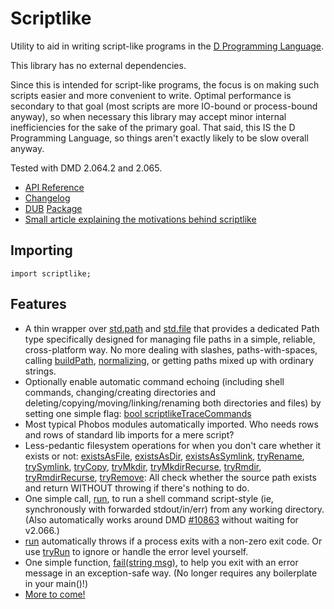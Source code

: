 Scriptlike
==========

Utility to aid in writing script-like programs in the [D Programming Language](http://dlang.org).

This library has no external dependencies.

Since this is intended for script-like programs, the focus is on making such scripts easier and more convenient to write. Optimal performance is secondary to that goal (most scripts are more IO-bound or process-bound anyway), so when necessary this library may accept minor internal inefficiencies for the sake of the primary goal. That said, this IS the D Programming Language, so things aren't exactly likely to be slow overall anyway.

Tested with DMD 2.064.2 and 2.065.

* [API Reference](http://semitwist.com/scriptlike)
* [Changelog](https://github.com/Abscissa/scriptlike/blob/master/CHANGELOG.md)
* [DUB](http://code.dlang.org/about) [Package](http://code.dlang.org/packages/scriptlike)
* [Small article explaining the motivations behind scriptlike](http://semitwist.com/articles/article/view/scriptlike-shell-scripting-in-d-annoyances-and-a-library-solution)

Importing
---------
```import scriptlike;```

Features
--------
* A thin wrapper over [std.path](http://dlang.org/phobos/std_path.html) and [std.file](http://dlang.org/phobos/std_file.html) that provides a dedicated Path type specifically designed for managing file paths in a simple, reliable, cross-platform way. No more dealing with slashes, paths-with-spaces, calling [buildPath](http://dlang.org/phobos/std_path.html#buildPath), [normalizing](http://dlang.org/phobos/std_path.html#buildNormalizedPath), or getting paths mixed up with ordinary strings.
* Optionally enable automatic command echoing (including shell commands, changing/creating directories and deleting/copying/moving/linking/renaming both directories and files) by setting one simple flag: [bool scriptlikeTraceCommands](http://semitwist.com/scriptlike/path.html#scriptlikeTraceCommands)
* Most typical Phobos modules automatically imported. Who needs rows and rows of standard lib imports for a mere script?
* Less-pedantic filesystem operations for when you don't care whether it exists or not: [existsAsFile](http://semitwist.com/scriptlike/path.html#existsAsFile), [existsAsDir](http://semitwist.com/scriptlike/path.html#existsAsDir), [existsAsSymlink](http://semitwist.com/scriptlike/path.html#existsAsSymlink), [tryRename](http://semitwist.com/scriptlike/path.html#tryRename), [trySymlink](http://semitwist.com/scriptlike/path.html#trySymlink), [tryCopy](http://semitwist.com/scriptlike/path.html#tryCopy), [tryMkdir](http://semitwist.com/scriptlike/path.html#tryMkdir), [tryMkdirRecurse](http://semitwist.com/scriptlike/path.html#tryMkdirRecurse), [tryRmdir](http://semitwist.com/scriptlike/path.html#tryRmdir), [tryRmdirRecurse](http://semitwist.com/scriptlike/path.html#tryRmdirRecurse), [tryRemove](http://semitwist.com/scriptlike/path.html#tryRemove): All check whether the source path exists and return WITHOUT throwing if there's nothing to do.
* One simple call, [run](http://semitwist.com/scriptlike/path.html#run), to run a shell command script-style (ie, synchronously with forwarded stdout/in/err) from any working directory. (Also automatically works around DMD [#10863](https://d.puremagic.com/issues/show_bug.cgi?id=10863) without waiting for v2.066.)
* [run](http://semitwist.com/scriptlike/path.html#run) automatically throws if a process exits with a non-zero exit code. Or use [tryRun](http://semitwist.com/scriptlike/path.html#tryRun) to ignore or handle the error level yourself.
* One simple function, [fail(string msg)](http://semitwist.com/scriptlike/fail.html#fail), to help you exit with an error message in an exception-safe way. (No longer requires any boilerplate in your main()!)
* [More to come!](https://github.com/Abscissa/scriptlike/issues)
